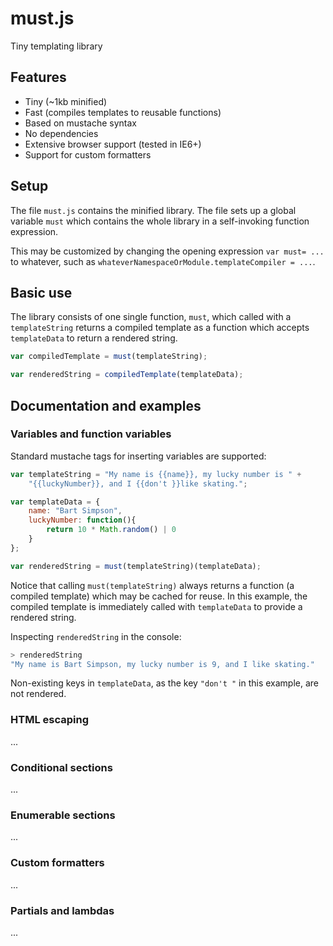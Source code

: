 # must.js

Tiny templating library

## Features
* Tiny (~1kb minified)
* Fast (compiles templates to reusable functions)
* Based on mustache syntax
* No dependencies
* Extensive browser support (tested in IE6+)
* Support for custom formatters

## Setup

The file `must.js` contains the minified library. The file sets up a global variable `must` which contains the whole library in a self-invoking function expression.

This may be customized by changing the opening expression `var must= ...` to whatever, such as `whateverNamespaceOrModule.templateCompiler = ...`.

## Basic use

The library consists of one single function, `must`, which called with a `templateString` returns a compiled template as a function which accepts `templateData` to return a rendered string.

```javascript
var compiledTemplate = must(templateString);

var renderedString = compiledTemplate(templateData);
```

## Documentation and examples

### Variables and function variables

Standard mustache tags for inserting variables are supported:

```javascript
var templateString = "My name is {{name}}, my lucky number is " +
    "{{luckyNumber}}, and I {{don't }}like skating.";

var templateData = {
    name: "Bart Simpson",
    luckyNumber: function(){
        return 10 * Math.random() | 0
    } 
};

var renderedString = must(templateString)(templateData);
```

Notice that calling `must(templateString)` always returns a function (a compiled template) which may be cached for reuse. In this example, the compiled template is immediately called with `templateData` to provide a rendered string.

Inspecting `renderedString` in the console:

```javascript
> renderedString
"My name is Bart Simpson, my lucky number is 9, and I like skating."
```

Non-existing keys in `templateData`, as the key `"don't "` in this example, are not rendered.

### HTML escaping

...

### Conditional sections

...

### Enumerable sections

...

### Custom formatters

...

### Partials and lambdas

...
